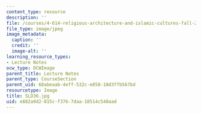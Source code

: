 ```yaml
---
content_type: resource
description: ''
file: /courses/4-614-religious-architecture-and-islamic-cultures-fall-2002/e882a9d2815cf3767daa10514c540aad_SLD36.jpg
file_type: image/jpeg
image_metadata:
  caption: ''
  credit: ''
  image-alt: ''
learning_resource_types:
- Lecture Notes
ocw_type: OCWImage
parent_title: Lecture Notes
parent_type: CourseSection
parent_uid: 68abeaab-4eff-532c-e858-18d3ffb567bd
resourcetype: Image
title: SLD36.jpg
uid: e882a9d2-815c-f376-7daa-10514c540aad
---
```

